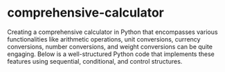 # comprehensive-calculator
Creating a comprehensive calculator in Python that encompasses various functionalities like arithmetic operations, unit conversions, currency conversions, number conversions, and weight conversions can be quite engaging. Below is a well-structured Python code that implements these features using sequential, conditional, and control structures.
